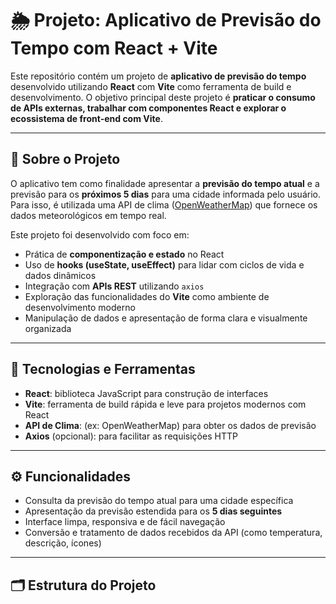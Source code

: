 # 🌦️ Projeto: Aplicativo de Previsão do Tempo com React + Vite

Este repositório contém um projeto de **aplicativo de previsão do tempo** desenvolvido utilizando **React** com **Vite** como ferramenta de build e desenvolvimento. O objetivo principal deste projeto é **praticar o consumo de APIs externas, trabalhar com componentes React e explorar o ecossistema de front-end com Vite**.

---

## 📌 Sobre o Projeto

O aplicativo tem como finalidade apresentar a **previsão do tempo atual** e a previsão para os **próximos 5 dias** para uma cidade informada pelo usuário. Para isso, é utilizada uma API de clima ([OpenWeatherMap](https://openweathermap.org/)) que fornece os dados meteorológicos em tempo real.

Este projeto foi desenvolvido com foco em:

- Prática de **componentização e estado** no React
- Uso de **hooks (useState, useEffect)** para lidar com ciclos de vida e dados dinâmicos
- Integração com **APIs REST** utilizando `axios`
- Exploração das funcionalidades do **Vite** como ambiente de desenvolvimento moderno
- Manipulação de dados e apresentação de forma clara e visualmente organizada

---

## 🔧 Tecnologias e Ferramentas

- **React**: biblioteca JavaScript para construção de interfaces
- **Vite**: ferramenta de build rápida e leve para projetos modernos com React
- **API de Clima**: (ex: OpenWeatherMap) para obter os dados de previsão
- **Axios** (opcional): para facilitar as requisições HTTP

---

## ⚙️ Funcionalidades

- Consulta da previsão do tempo atual para uma cidade específica
- Apresentação da previsão estendida para os **5 dias seguintes**
- Interface limpa, responsiva e de fácil navegação
- Conversão e tratamento de dados recebidos da API (como temperatura, descrição, ícones)

---

## 🗂️ Estrutura do Projeto


